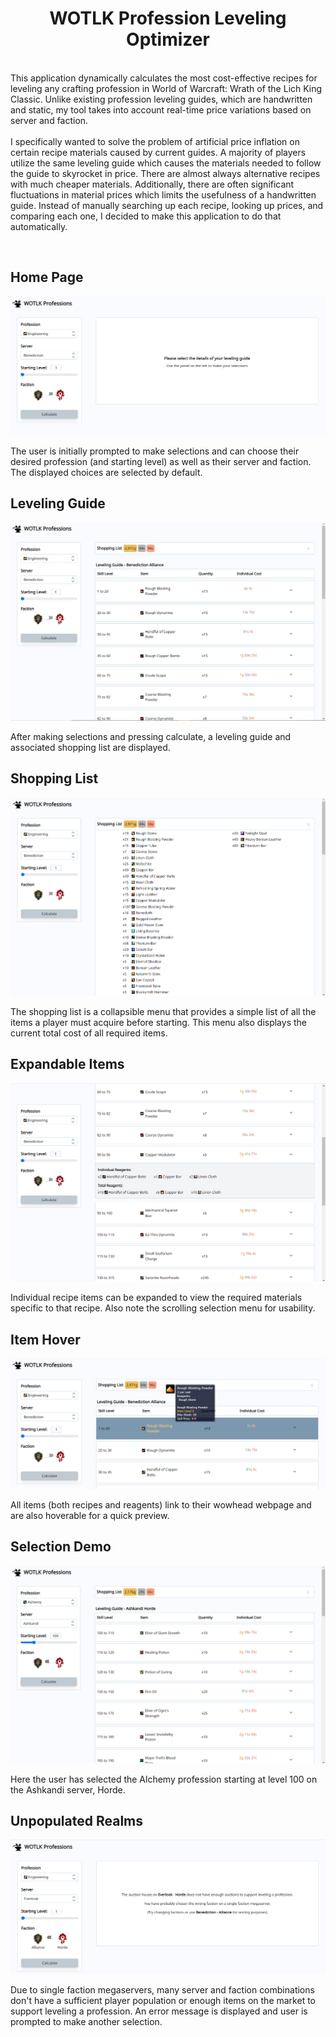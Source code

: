 <h1 align="center">WOTLK Profession Leveling Optimizer</h1>
<!-- <p align="center">Live Demo Coming Soon!</p> -->

<p align="left">
<br>This application dynamically calculates the most cost-effective recipes for leveling any crafting profession in World of Warcraft: Wrath of the Lich King Classic. Unlike existing profession leveling guides, which are handwritten and static, my tool takes into account real-time price variations based on server and faction.
<br/>
<br/>
I specifically wanted to solve the problem of artificial price inflation on certain recipe materials caused by current guides. A majority of players utilize the same leveling guide which causes the materials needed to follow the guide to skyrocket in price. There are almost always alternative recipes with much cheaper materials. Additionally, there are often significant fluctuations in material prices which limits the usefulness of a handwritten guide. Instead of manually searching up each recipe, looking up prices, and comparing each one, I decided to make this application to do that automatically.
</p>
<br/>


<h2>Home Page</h2>
<img src="./readme_screenshots/HomePage.png"/>
<p>The user is initially prompted to make selections and can choose their desired profession (and starting level) as well as their server and faction. The displayed choices are selected by default.</p>

<h2>Leveling Guide</h2>
<img src="./readme_screenshots/Calculate1.png"/>
<p>After making selections and pressing calculate, a leveling guide and associated shopping list are displayed.</p>

<h2>Shopping List</h2>
<img src="./readme_screenshots/ShoppingList.png"/>
<p>The shopping list is a collapsible menu that provides a simple list of all the items a player must acquire before starting. This menu also displays the current total cost of all required items.</p>

<h2>Expandable Items</h2>
<img src="./readme_screenshots/RecipeExpand.png"/>
<p>Individual recipe items can be expanded to view the required materials specific to that recipe. Also note the scrolling selection menu for usability.</p>

<h2>Item Hover</h2>
<img src="./readme_screenshots/Hover.png"/>
<p>All items (both recipes and reagents) link to their wowhead webpage and are also hoverable for a quick preview.</p>

<h2>Selection Demo</h2>
<img src="./readme_screenshots/SelectionDemo.png"/>
<p>Here the user has selected the Alchemy profession starting at level 100 on the Ashkandi server, Horde.</p>

<h2>Unpopulated Realms</h2>
<img src="./readme_screenshots/EmptyRealm.png"/>
<p>Due to single faction megaservers, many server and faction combinations don't have a sufficient player population or enough 
items on the market to support leveling a profession. An error message is displayed and
user is prompted to make another selection.</p>
